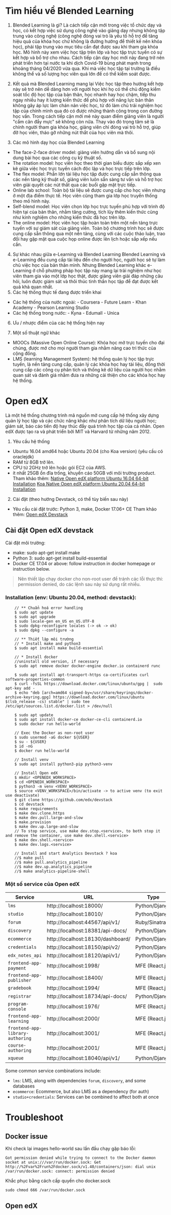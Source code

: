 ﻿# Tìm hiểu về Blended Learning
1. Blended Learning là gì?
Là cách tiếp cận mới trong việc tổ chức dạy và học, có kết hợp việc sử dụng công nghệ vào giảng dạy nhưng không tập trung vào công nghệ (công nghệ đóng vai trò là yếu tố hỗ trợ để tăng hiệu quả của khóa học chứ không là đường hướng để thiết kế nên khóa học), phải tập trung vào mục tiêu cần đạt được sau khi tham gia khóa học. Mô hình này xem việc học tập trên lớp và học tập trực tuyến có sự kết hợp và bổ trợ cho nhau.
Cách tiếp cận dạy học mới này đang trở nên phát triển hơn tại nước ta khi dịch Covid-19 bùng phát mạnh trong khoảng tháng 04/2020 vừa qua. Khi mà việc học tập tại trường là điều không thể và số lượng học viên quá lớn để có thể kiểm soát được.
2. Kết quả mà Blended Learning mang lại
Việc học tập theo hướng kết hợp này sẽ trở nên dễ dàng hơn với người học khi họ có thể chủ động kiểm soát tốc độ học tập của bản thân, học nhanh hay học chậm, tiếp thu ngay nhiều hay ít lượng kiến thức để phù hợp với năng lực bản thân không gây áp lực làm chán nản việc học, từ đó làm chủ trải nghiệm học tập của chính mình qua đó có được những thành công trong con đường học vấn.
Trong cách tiếp cận mới mẻ này quan điểm giảng viên là người "cầm cân đẩy mực" sẽ không còn nữa. Thay vào đó trọng tâm sẽ là chính người tham gia khóa học, giảng viên chỉ đóng vai trò hỗ trợ, giúp đỡ học viên, tháo gỡ những nút thắt của học viên mà thôi.

3. Các mô hình dạy học của Blended Learning
- The face-2-face driver model: giảng viên hướng dẫn và bổ sung nội dung bài học qua các công cụ kỹ thuật số.
- The rotation model: học viên học theo thời gian biểu được sắp xếp xen kẽ giữa việc học trực tuyến cách độc lập và học trực tiếp trên lớp.
- The flex model: Phần lớn tài liệu học tập được cung cấp sẵn thông qua các nền tảng kỹ thuật số, giảng viên luôn sẵn sàng tư vấn và hỗ trợ học viên giải quyết các nút thắt qua các buổi gặp mặt trực tiếp.
- Online lab school: Toàn bộ tài liệu sẽ được cung cấp cho học viên nhưng ở một địa điểm thực tế. Học viên cũng tham gia lớp học truyền thống theo mô hình này.
- Self-blend model: Học viên chọn lớp học trực tuyến phù hợp với trình độ hiện tại của bản thân, nhằm tăng cường, tích lũy thêm kiến thức cũng như kinh nghiệm cho những kiến thức đã học trên lớp.
- The online model: Học viên học tập hoàn toàn trên một nền tảng trực tuyến với sự giám sát của giảng viên. Toàn bộ chương trình học sẽ được cung cấp sẵn thông qua một nền tảng, cùng với các cuộc thảo luận, trao đổi hay gặp mặt qua cuộc họp online được lên lịch hoặc sắp xếp nếu cần.
4. Sự khác nhau giữa e-Learning và Blended Learning 
Blended Learning và e-Learning đều cung cấp tài liệu đến cho người học, người học sẽ tự làm chủ việc học của bản thân mình.
Nhưng Blended Learning khác e-Learning ở chỗ phương pháp học tập này mang lại trải nghiệm như học viên tham gia vào một lớp học thật, được giảng viên giải đáp những câu hỏi, luôn được giám sát và thôi thúc tinh thần học tập để đạt được kết quả khả quan nhất.
5. Các hệ thống thực tế đang được triển khai
- Các hệ thống của nước ngoài:
		- Coursera
		- Future Learn
		- Khan Academy
		- Pearson Learning Studio
- Các hệ thống trong nước:
		- Kyna
		- Edumall
		- Unica
6. Ưu / nhược điểm của các hệ thống hiện nay


7. Một số thuật ngữ khác
- MOOCs (Massive Open Online Course): Khóa học mở trực tuyến cho đại chúng, được mở cho mọi người tham gia nhằm nâng cao tri thức của cộng đồng.
- LMS (learning Management System): hệ thống quản lý học tập trực tuyến, là nền tảng cung cấp, quản lý các khóa học hay tài liệu, đồng thời cung cấp các công cụ phân tích và thống kê dữ liệu của người học nhằm quan sát và đánh giá nhằm đưa ra những cải thiện cho các khóa học hay hệ thống.
# Open edX
Là một hệ thống chương trình mã nguồn mở cung cấp hệ thống xây dựng quản lý học tập và các chức năng khác như phân tích dữ liệu người học; giám sát, báo cáo tiến độ hay thúc đẩy quá trình học tập của cá nhân.
Open edX được tạo ra và phát triển bởi MIT và Harvard từ những năm 2012.
1. Yêu cầu hệ thống
- Ubuntu 16.04 amd64 hoặc Ubuntu 20.04 (cho Koa version) (yêu cầu có oraclejdk)
- RAM từ 8GB trở lên.
- CPU từ 2GHz trở lên hoặc gói EC2 của AWS.
- ít nhất 25GB ổn đĩa trống, khuyến cáo 50GB với môi trường product.
Tham khảo thêm:
[Native Open edX platform Ubuntu 16.04 64-bit Installation](https://openedx.atlassian.net/wiki/spaces/OpenOPS/pages/146440579/Native+Open+edX+platform+Ubuntu+16.04+64+bit+Installation)
[Koa Native Open edX platform Ubuntu 20.04 64-bit Installation](https://openedx.atlassian.net/wiki/spaces/OpenOPS/pages/1969455764/Koa+Native+Open+edX+platform+Ubuntu+20.04+64+bit+Installation)
2. Cài đặt (theo hướng Devstack, có thể tùy biến sau này)
- Yêu cầu cài đặt trước: Python 3, make, Docker 17.06+ CE
Tham khảo thêm: [Open edX Devstack](https://github.com/edx/devstack)

## Cài đặt Open edX devstack
Cài đặt môi trường:
* make: sudo apt-get install make
* Python 3: sudo apt-get install build-essential
* Docker CE 17.04 or above: follow instruction in docker homepage or instruction below.

> Nên thiết lập chạy docker cho non-root user để tránh các lỗi thực thi: permission denied, do các lệnh sau này sử dụng rất nhiều.

### Installation (env: Ubuntu 20.04, method: devstack):
```console
	// ** Chuẩn hoá error handling
	$ sudo apt update
	$ sudo apt upgrade
	$ sudo locale-gen en_US en_US.UTF-8
	$ sudo dpkg-reconfigure locales (-> ok -> ok)
	$ sudo dpkg --configure -a

	// ** Thiết lập môi trường
	// * Install make and python3
	$ sudo apt install make build-essential
	
	// * Install docker
	//uninstall old version, if necessary
	$ sudo apt remove docker docker-engine docker.io containerd runc
	
	$ sudo apt install apt-transport-https ca-certificates curl software-properties-common
	$ curl -fsSL https://download.docker.com/linux/ubuntu/gpg |  sudo apt-key add -
	$ echo "deb [arch=amd64 signed-by=/usr/share/keyrings/docker-archive-keyring.gpg] https://download.docker.com/linux/ubuntu $(lsb_release -cs) stable" | sudo tee /etc/apt/sources.list.d/docker.list > /dev/null
	
	$ sudo apt update
	$ sudo apt install docker-ce docker-ce-cli containerd.io
	$ sudo docker run hello-world
	
	// Exec the Docker as non-root user
	$ sudo usermod -aG docker ${USER}
	$ su - ${USER}
	$ id -nG
	$ docker run hello-world
	
	// Install venv	
	$ sudo apt install python3-pip python3-venv
	
	// Install Open edX
	$ mkdir <OPENEDX_WORKSPACE>
	$ cd <OPENEDX_WORKSPACE>
	$ python3 -m venv <VENV_WORKSPACE>
	$ source <VENV_WORKSPACE>/bin/activate -> to active venv (to exit use deactivate)
	$ git clone https://github.com/edx/devstack
	$ cd devstack
	$ make requirements
	$ make dev.clone.https
	$ make dev.pull.large-and-slow
	$ make.provision
	$ make dev.up.large-and-slow
	// To stop service, use make dev.stop.<service>, to both stop it and remove the container, use make dev.shell.<service>
	$ make dev.shell.<service>
	$ make dev.logs.<service>
	
	// Install and start Analytics Devstack ? koa
	//$ make pull
	//$ make pull.analytics_pipeline
	//$ make dev.up.analytics_pipeline
	//$ make analytics-pipeline-shell
```

### Một số service của Open edX
| Service                            | URL                                 | Type           | Role         |
|--|--|--|--|
| `lms`                             | http://localhost:18000/             | Python/Django  | Default      |
| `studio`                          | http://localhost:18010/             | Python/Django  | Default      |
| `forum`                           | http://localhost:44567/api/v1/      | Ruby/Sinatra   | Default      |
| `discovery`                       | http://localhost:18381/api-docs/    | Python/Django  | Default      |
| `ecommerce`                      | http://localhost:18130/dashboard/   | Python/Django  | Default      |
| `credentials`                     | http://localhost:18150/api/v2/      | Python/Django  | Default      |
| `edx_notes_api`                   | http://localhost:18120/api/v1/      | Python/Django  | Default      |
| `frontend-app-payment`            | http://localhost:1998/              | MFE (React.js) | Default      |
| `frontend-app-publisher`          | http://localhost:18400/             | MFE (React.js) | Default      |
| `gradebook`                       | http://localhost:1994/              | MFE (React.js) | Default      |
| `registrar`                       | http://localhost:18734/api-docs/    | Python/Django  | Extra        |
| `program-console`                 | http://localhost:1976/              | MFE (React.js) | Extra        |
| `frontend-app-learning`           | http://localhost:2000/              | MFE (React.js) | Extra        |
| `frontend-app-library-authoring`  | http://localhost:3001/              | MFE (React.js) | Extra        |
| `course-authoring`                | http://localhost:2001/              | MFE (React.js) | Extra        |
| `xqueue`                          | http://localhost:18040/api/v1/      | Python/Django  | Extra        |

Some common service combinations include:

* `lms`: LMS, along with dependencies `forum`, `discovery`, and some databases
* `ecommerce`: Ecommerce, but also LMS as a dependency (for auth)
* `studio+credentials`: Services can be combined to affect both at once 

# Troubleshoot
## Docker issue
Khi check lại images hello-world sau lần đầu chạy gặp báo lỗi:

	Got permission denied while trying to connect to the Docker daemon socket at unix:///var/run/docker.sock: Get http://%2Fvar%2Frun%2Fdocker.sock/v1.40/containers/json: dial unix /var/run/docker.sock: connect: permission denied
Khắc phục bằng cách cấp quyền cho docker.sock
		
	sudo chmod 666 /var/run/docker.sock

## Open edX

